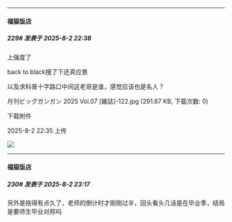 ﻿
*****

####  福猫饭店  
##### 229#       发表于 2025-8-2 22:38

上强度了

back to black搜了下还真应景

以及求科普十字路口中间这老哥是谁，感觉应该也是名人？

月刊ビッグガンガン 2025 Vol.07 [雑誌]-122.jpg
(291.87 KB, 下载次数: 0)

下载附件

2025-8-2 22:35 上传

<img src="https://img.stage1st.com/forum/202508/02/223502bllgr2fwql080wam.jpg" referrerpolicy="no-referrer">


*****

####  福猫饭店  
##### 230#       发表于 2025-8-2 23:17

另外是拖得有点久了，老师的倒计时才刚刚过半，回头看头几话是在毕业季，结局是要师生毕业对邦吗

